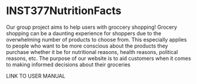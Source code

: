 # INST377NutritionFacts
Our group project aims to help users with groccery shopping! Grocery shopping can be a daunting experience for shoppers
due to the overwhelming number of products to choose from. This especially applies to people who want to be more conscious about the products they purchase whether it be for nutritional reasons, health reasons, political reasons, etc. The purpose of our website is to aid customers when it comes to making informed decisions about their groceries



LINK TO USER MANUAL